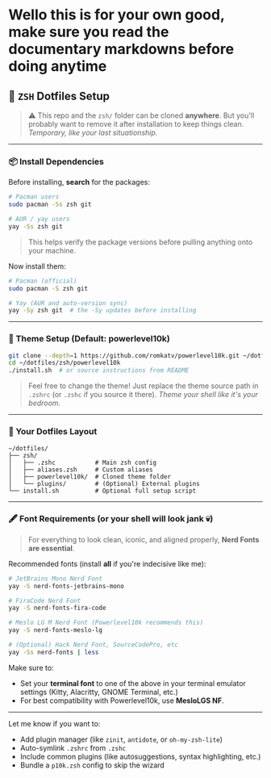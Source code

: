 # Wello this is for your own good, make sure you read the documentary markdowns before doing anytime 

## 🧪 `ZSH` Dotfiles Setup

> ⚠️ This repo and the `zsh/` folder can be cloned **anywhere**.
> But you'll probably want to remove it after installation to keep things clean.
> *Temporary, like your last situationship.*

---

### 📦 Install Dependencies

Before installing, **search** for the packages:

```bash
# Pacman users
sudo pacman -Ss zsh git

# AUR / yay users
yay -Ss zsh git
```

> This helps verify the package versions before pulling anything onto your machine.

Now install them:

```bash
# Pacman (official)
sudo pacman -S zsh git

# Yay (AUR and auto-version sync)
yay -Sy zsh git  # the -Sy updates before installing
```

---

### 🎨 Theme Setup (Default: powerlevel10k)

```bash
git clone --depth=1 https://github.com/romkatv/powerlevel10k.git ~/dotfiles/zsh/powerlevel10k
cd ~/dotfiles/zsh/powerlevel10k
./install.sh  # or source instructions from README
```

> Feel free to change the theme! Just replace the theme source path in `.zshrc` (or `.zshc` if you source it there).
> *Theme your shell like it's your bedroom.*

---

### 🧱 Your Dotfiles Layout

```
~/dotfiles/
├── zsh/
│   ├── .zshc           # Main zsh config
│   ├── aliases.zsh     # Custom aliases
│   ├── powerlevel10k/  # Cloned theme folder
│   └── plugins/        # (Optional) External plugins
└── install.sh          # Optional full setup script
```


---

### 🖋️ Font Requirements (or your shell will look jank 💀)

> For everything to look clean, iconic, and aligned properly, **Nerd Fonts are essential**.

Recommended fonts (install **all** if you're indecisive like me):

```bash
# JetBrains Mono Nerd Font
yay -S nerd-fonts-jetbrains-mono

# FiraCode Nerd Font
yay -S nerd-fonts-fira-code

# Meslo LG M Nerd Font (Powerlevel10k recommends this)
yay -S nerd-fonts-meslo-lg

# (Optional) Hack Nerd Font, SourceCodePro, etc
yay -Ss nerd-fonts | less
```

Make sure to:

* Set your **terminal font** to one of the above in your terminal emulator settings (Kitty, Alacritty, GNOME Terminal, etc.)
* For best compatibility with Powerlevel10k, use **MesloLGS NF**.

---

Let me know if you want to:

* Add plugin manager (like `zinit`, `antidote`, or `oh-my-zsh-lite`)
* Auto-symlink `.zshrc` from `.zshc`
* Include common plugins (like autosuggestions, syntax highlighting, etc.)
* Bundle a `p10k.zsh` config to skip the wizard

